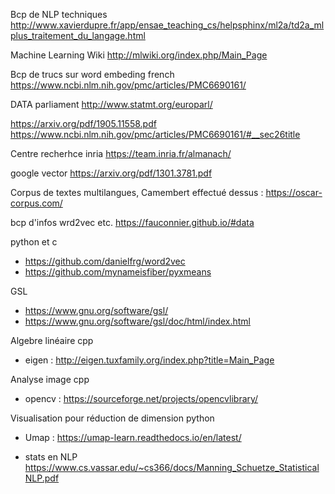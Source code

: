 Bcp de NLP techniques
http://www.xavierdupre.fr/app/ensae_teaching_cs/helpsphinx/ml2a/td2a_mlplus_traitement_du_langage.html

Machine Learning Wiki
http://mlwiki.org/index.php/Main_Page

Bcp de trucs sur word embeding french
https://www.ncbi.nlm.nih.gov/pmc/articles/PMC6690161/

DATA parliament
http://www.statmt.org/europarl/

https://arxiv.org/pdf/1905.11558.pdf
https://www.ncbi.nlm.nih.gov/pmc/articles/PMC6690161/#__sec26title

Centre recherhce inria
https://team.inria.fr/almanach/

google vector
https://arxiv.org/pdf/1301.3781.pdf

Corpus de textes multilangues, Camembert effectué dessus :
https://oscar-corpus.com/

bcp d'infos wrd2vec etc.
https://fauconnier.github.io/#data


python et c
* https://github.com/danielfrg/word2vec
* https://github.com/mynameisfiber/pyxmeans

GSL
* https://www.gnu.org/software/gsl/
* https://www.gnu.org/software/gsl/doc/html/index.html

Algebre linéaire cpp
* eigen : http://eigen.tuxfamily.org/index.php?title=Main_Page

Analyse image cpp
* opencv : https://sourceforge.net/projects/opencvlibrary/

Visualisation pour réduction de dimension python
* Umap : https://umap-learn.readthedocs.io/en/latest/

* stats en NLP
https://www.cs.vassar.edu/~cs366/docs/Manning_Schuetze_StatisticalNLP.pdf
